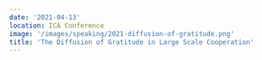 ```yaml
---
date: '2021-04-13'
location: ICA Conference
image: '/images/speaking/2021-diffusion-of-gratitude.png'
title: 'The Diffusion of Gratitude in Large Scale Cooperation'
---
```

